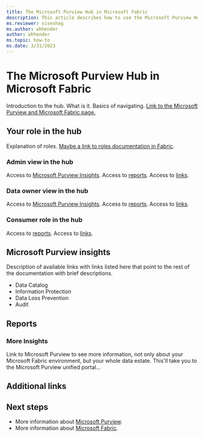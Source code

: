 ```yaml
---
title: The Microsoft Purview Hub in Microsoft Fabric
description: This article describes how to use the Microsoft Purview Hub in Microsoft Fabric to monitor and govern your Microsoft Fabric instance.
ms.reviewer: viseshag
ms.author: whhender
author: whhender
ms.topic: how-to 
ms.date: 3/31/2023
---
```


# The Microsoft Purview Hub in Microsoft Fabric

Introduction to the hub. What is it. Basics of navigating.  [Link to the Microsoft Purview and Microsoft Fabric page.](microsoft-purview-and-fabric.md)

## Your role in the hub

Explanation of roles. [Maybe a link to roles documentation in Fabric](../placeholder.md).

### Admin view in the hub

Access to [Microsoft Purview Insights](#microsoft-purview-insights).
Access to [reports](#reports).
Access to [links](#additional-links).

### Data owner view in the hub

Access to [Microsoft Purview Insights](#microsoft-purview-insights).
Access to [reports](#reports).
Access to [links](#additional-links).

### Consumer role in the hub

Access to [reports](#reports).
Access to [links](#additional-links).

## Microsoft Purview insights

Description of available links with links listed here that point to the rest of the documentation with brief descriptions.

- Data Catalog
- Information Protection
- Data Loss Prevention
- Audit

## Reports

### More Insights

Link to Microsoft Purview to see more information, not only about your Microsoft Fabric environment, but your whole data estate. This'll take you to the Microsoft Purview unified portal...

## Additional links

## Next steps

- More information about [Microsoft Purview](/purview/purview).
- More information about [Microsoft Fabric](../placeholder.md).